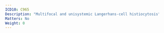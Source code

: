 ```yaml
---
ICD10: C965
Description: "Multifocal and unisystemic Langerhans-cell histiocytosis"
Matters: No
Weight: 0
---
```

